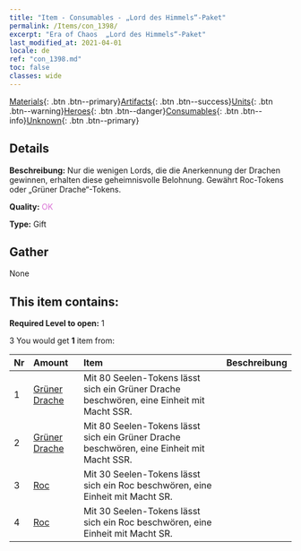 ```yaml
---
title: "Item - Consumables - „Lord des Himmels“-Paket"
permalink: /Items/con_1398/
excerpt: "Era of Chaos  „Lord des Himmels“-Paket"
last_modified_at: 2021-04-01
locale: de
ref: "con_1398.md"
toc: false
classes: wide
---
```

 [Materials](/de/Items/){: .btn .btn--primary}[Artifacts](/de/Items/Artifacts/){: .btn .btn--success}[Units](/de/Items/Units/){: .btn .btn--warning}[Heroes](/de/Items/Heroes/){: .btn .btn--danger}[Consumables](/de/Items/Consumables/){: .btn .btn--info}[Unknown](/de/Items/Unknown/){: .btn .btn--primary}

## Details
 **Beschreibung:** Nur die wenigen Lords, die die Anerkennung der Drachen gewinnen, erhalten diese geheimnisvolle Belohnung. Gewährt Roc-Tokens oder „Grüner Drache“-Tokens.

 **Quality:** <span style="color: #DA70D6">OK</span>

 **Type:** Gift

## Gather

  None

## This item contains:

 **Required Level to open:** 1

 3 You would get **1** item  from:

  | Nr | Amount |     Item    | Beschreibung |
  |:---|:-------|:------------|:-----------:|
  | 1 | [Grüner Drache](/de/Items/unt_205/) | Mit 80 Seelen-Tokens lässt sich ein Grüner Drache beschwören, eine Einheit mit Macht SSR. | 
  | 2 | [Grüner Drache](/de/Items/unt_205/) | Mit 80 Seelen-Tokens lässt sich ein Grüner Drache beschwören, eine Einheit mit Macht SSR. | 
  | 3 | [Roc](/de/Items/unt_221/) | Mit 30 Seelen-Tokens lässt sich ein Roc beschwören, eine Einheit mit Macht SR. | 
  | 4 | [Roc](/de/Items/unt_221/) | Mit 30 Seelen-Tokens lässt sich ein Roc beschwören, eine Einheit mit Macht SR. | 

